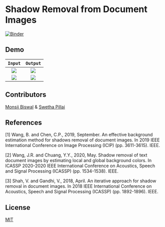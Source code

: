 # Shadow Removal from Document Images

[![Binder](https://mybinder.org/badge_logo.svg)](https://mybinder.org/v2/gh/monsij/Shadow-Removal/HEAD)

## Demo

`Input`             |  `Output`
:-------------------------:|:-------------------------:
|![](https://i.ibb.co/P6rPpZP/color-mosaic.jpg)  |  ![](https://i.ibb.co/PxmjHHp/color-mosaic-iter-1-win-27.jpg)|
|![](https://i.ibb.co/tK2PrjP/document.png)  |  ![](https://i.ibb.co/WBZtHRp/document-iter-2-win-7.jpg)|

## Contributors

[Monsij Biswal](https://github.com/monsij) & [Swetha Pillai](https://github.com/spillai20)

## References

[1] Wang, B. and Chen, C.P., 2019, September. An effective background estimation method for shadows removal of document images. In 2019 IEEE International Conference on Image Processing (ICIP) (pp. 3611-3615). IEEE.

[2] Wang, J.R. and Chuang, Y.Y., 2020, May. Shadow removal of text document images by estimating local and global background colors. In ICASSP 2020-2020 IEEE International Conference on Acoustics, Speech and Signal Processing (ICASSP) (pp. 1534-1538). IEEE.

[3] Shah, V. and Gandhi, V., 2018, April. An iterative approach for shadow removal in document images. In 2018 IEEE International Conference on Acoustics, Speech and Signal Processing (ICASSP) (pp. 1892-1896). IEEE.

## License
[MIT](https://choosealicense.com/licenses/mit/)

